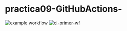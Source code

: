 # practica09-GitHubActions-
![example workflow](https://github.com/damoref/practica09-GitHubActions/actions/workflows/ci-primer-wf.yml/badge.svg)
[![ci-primer-wf](https://github.com/damoref/practica09-GitHubActions/actions/workflows/ci-primer-wf.yml/badge.svg)](https://github.com/damoref/practica09-GitHubActions/actions/workflows/ci-primer-wf.yml)

